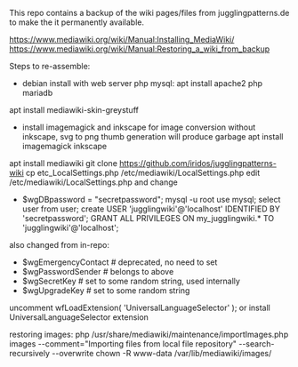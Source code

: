 This repo contains a backup of the wiki pages/files from jugglingpatterns.de to make the it permanently available.

https://www.mediawiki.org/wiki/Manual:Installing_MediaWiki/
https://www.mediawiki.org/wiki/Manual:Restoring_a_wiki_from_backup

Steps to re-assemble:

* debian install with web server php mysql:
apt install apache2 php mariadb

apt install mediawiki-skin-greystuff
* install imagemagick and inkscape for image conversion
without inkscape, svg to png thumb generation will produce garbage
apt install imagemagick inkscape

apt install mediawiki 
git clone https://github.com/iridos/jugglingpatterns-wiki
cp etc_LocalSettings.php /etc/mediawiki/LocalSettings.php
edit /etc/mediawiki/LocalSettings.php and change 
* $wgDBpassword = "secretpassword";
mysql -u root
use mysql;
select user from user;
create USER 'jugglingwiki'@'localhost' IDENTIFIED BY 'secretpassword';
GRANT ALL PRIVILEGES ON my_jugglingwiki.* TO 'jugglingwiki'@'localhost';

also changed from in-repo:
* $wgEmergencyContact  # deprecated, no need to set
* $wgPasswordSender    # belongs to above
* $wgSecretKey         # set to some random string, used internally
* $wgUpgradeKey        # set to some random string

uncomment wfLoadExtension( 'UniversalLanguageSelector' ); or install UniversalLanguageSelector extension

restoring images:
php /usr/share/mediawiki/maintenance/importImages.php images --comment="Importing files from local file repository"  --search-recursively --overwrite
chown -R www-data /var/lib/mediawiki/images/


